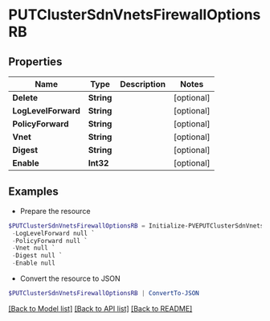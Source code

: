 # PUTClusterSdnVnetsFirewallOptionsRB
## Properties

Name | Type | Description | Notes
------------ | ------------- | ------------- | -------------
**Delete** | **String** |  | [optional] 
**LogLevelForward** | **String** |  | [optional] 
**PolicyForward** | **String** |  | [optional] 
**Vnet** | **String** |  | [optional] 
**Digest** | **String** |  | [optional] 
**Enable** | **Int32** |  | [optional] 

## Examples

- Prepare the resource
```powershell
$PUTClusterSdnVnetsFirewallOptionsRB = Initialize-PVEPUTClusterSdnVnetsFirewallOptionsRB  -Delete null `
 -LogLevelForward null `
 -PolicyForward null `
 -Vnet null `
 -Digest null `
 -Enable null
```

- Convert the resource to JSON
```powershell
$PUTClusterSdnVnetsFirewallOptionsRB | ConvertTo-JSON
```

[[Back to Model list]](../README.md#documentation-for-models) [[Back to API list]](../README.md#documentation-for-api-endpoints) [[Back to README]](../README.md)

